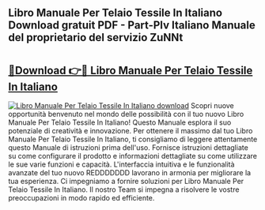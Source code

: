 ## Libro Manuale Per Telaio Tessile In Italiano Download gratuit PDF - Part-PIv Italiano Manuale del proprietario del servizio ZuNNt

# <h2><a href="http://dfae7z.blite.top/?on=Libro+Manuale+Per+Telaio+Tessile+In+Italiano">🔗Download 👉🔴 Libro Manuale Per Telaio Tessile In Italiano</a></h2>

[![Libro Manuale Per Telaio Tessile In Italiano download](https://i.imgur.com/lujVjoI.png)](http://dfae7z.blite.top/?on=Libro+Manuale+Per+Telaio+Tessile+In+Italiano)
Scopri nuove opportunità benvenuto nel mondo delle possibilità con il tuo nuovo Libro Manuale Per Telaio Tessile In Italiano! Questo Manuale esplora il suo potenziale di creatività e innovazione. Per ottenere il massimo dal tuo Libro Manuale Per Telaio Tessile In Italiano, ti consigliamo di leggere attentamente questo Manuale di istruzioni prima dell'uso. Fornisce istruzioni dettagliate su come configurare il prodotto e informazioni dettagliate su come utilizzare le sue varie funzioni e capacità. L'interfaccia intuitiva e le funzionalità avanzate del tuo nuovo REDDDDDDD lavorano in armonia per migliorare la tua esperienza. Ci impegniamo a fornire soluzioni per Libro Manuale Per Telaio Tessile In Italiano. Il nostro Team si impegna a risolvere le vostre preoccupazioni in modo rapido ed efficiente.
